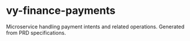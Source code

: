 # vy-finance-payments

Microservice handling payment intents and related operations. Generated from PRD specifications.

